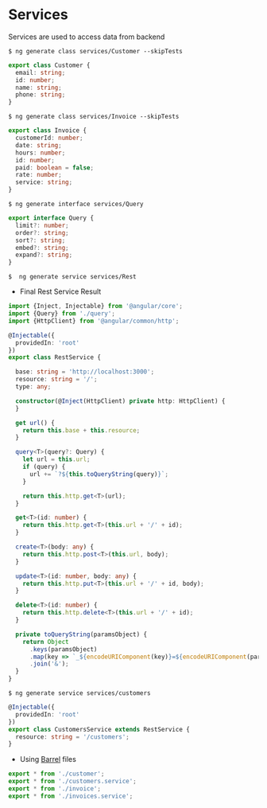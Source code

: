 # Services 

Services are used to access data from backend

```
$ ng generate class services/Customer --skipTests
```

```typescript
export class Customer {
  email: string;
  id: number;
  name: string;
  phone: string;
}
```

```
$ ng generate class services/Invoice --skipTests
```


```typescript
export class Invoice {
  customerId: number;
  date: string;
  hours: number;
  id: number;
  paid: boolean = false;
  rate: number;
  service: string;
}
```

```
$ ng generate interface services/Query
```


```typescript
export interface Query {
  limit?: number;
  order?: string;
  sort?: string;
  embed?: string;
  expand?: string;
}
```

```
$  ng generate service services/Rest
```

* Final Rest Service Result

```typescript
import {Inject, Injectable} from '@angular/core';
import {Query} from './query';
import {HttpClient} from '@angular/common/http';

@Injectable({
  providedIn: 'root'
})
export class RestService {

  base: string = 'http://localhost:3000';
  resource: string = '/';
  type: any;

  constructor(@Inject(HttpClient) private http: HttpClient) {
  }

  get url() {
    return this.base + this.resource;
  }

  query<T>(query?: Query) {
    let url = this.url;
    if (query) {
      url += `?${this.toQueryString(query)}`;
    }

    return this.http.get<T>(url);
  }

  get<T>(id: number) {
    return this.http.get<T>(this.url + '/' + id);
  }

  create<T>(body: any) {
    return this.http.post<T>(this.url, body);
  }

  update<T>(id: number, body: any) {
    return this.http.put<T>(this.url + '/' + id, body);
  }

  delete<T>(id: number) {
    return this.http.delete<T>(this.url + '/' + id);
  }

  private toQueryString(paramsObject) {
    return Object
      .keys(paramsObject)
      .map(key => `_${encodeURIComponent(key)}=${encodeURIComponent(paramsObject[key])}`)
      .join('&');
  }
}
```

```
$ ng generate service services/customers 
```

```typescript
@Injectable({
  providedIn: 'root'
})
export class CustomersService extends RestService {
  resource: string = '/customers';
}
```


* Using [Barrel](https://medium.com/@adrianfaciu/barrel-files-to-use-or-not-to-use-75521cd18e65) files

```typescript
export * from './customer';
export * from './customers.service';
export * from './invoice';
export * from './invoices.service';
```
